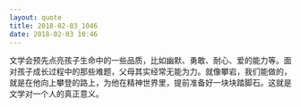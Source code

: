 ```yaml
---
layout: quote
title: 2018-02-03_1046
date: 2018-02-03 10:46
---
```


文学会预先点亮孩子生命中的一些品质，比如幽默、勇敢、耐心、爱的能力等。面对孩子成长过程中的那些难题，父母其实经常无能为力。就像攀岩，我们能做的，就是在他向上攀登的路上，为他在精神世界里，提前准备好一块块踏脚石。这就是文学对一个人的真正意义。